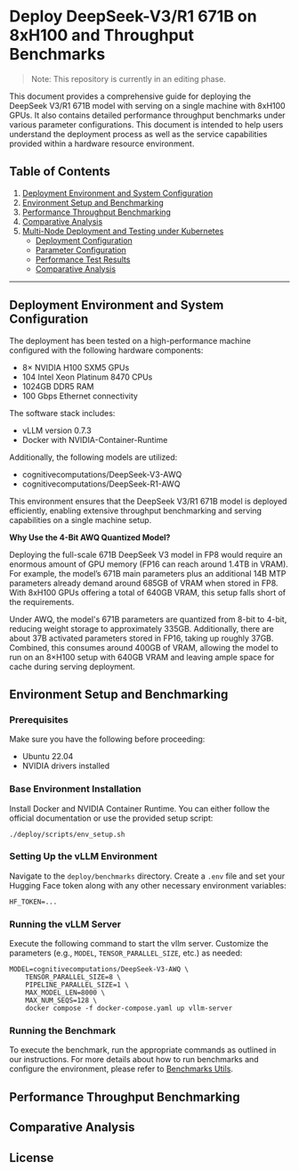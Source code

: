 # Deploy DeepSeek-V3/R1 671B on 8xH100 and Throughput Benchmarks

>  Note: This repository is currently in an editing phase.

This document provides a comprehensive guide for deploying the DeepSeek V3/R1 671B model with serving on a single machine with 8xH100 GPUs. It also contains detailed performance throughput benchmarks under various parameter configurations. This document is intended to help users understand the deployment process as well as the service capabilities provided within a hardware resource environment.



## Table of Contents

1. [Deployment Environment and System Configuration](#deployment-environment-and-system-configuration)
2. [Environment Setup and Benchmarking](#environment-setup-and-benchmarking)
3. [Performance Throughput Benchmarking](#performance-throughput-benchmarking)
4. [Comparative Analysis](#comparative-analysis)
5. [Multi-Node Deployment and Testing under Kubernetes](#multi-node-deployment-and-testing-under-kubernetes)
   - [Deployment Configuration](#deployment-configuration)
   - [Parameter Configuration](#parameter-configuration)
   - [Performance Test Results](#performance-test-results)
   - [Comparative Analysis](#comparative-analysis)

---



## Deployment Environment and System Configuration

The deployment has been tested on a high-performance machine configured with the following hardware components:

- 8× NVIDIA H100 SXM5 GPUs
- 104 Intel Xeon Platinum 8470 CPUs
- 1024GB DDR5 RAM
- 100 Gbps Ethernet connectivity

The software stack includes:

- vLLM version 0.7.3
- Docker with NVIDIA-Container-Runtime

Additionally, the following models are utilized:

- cognitivecomputations/DeepSeek-V3-AWQ
- cognitivecomputations/DeepSeek-R1-AWQ

This environment ensures that the DeepSeek V3/R1 671B model is deployed efficiently, enabling extensive throughput benchmarking and serving capabilities on a single machine setup.



**Why Use the 4-Bit AWQ Quantized Model?**

Deploying the full-scale 671B DeepSeek V3 model in FP8 would require an enormous amount of GPU memory (FP16 can reach around 1.4TB in VRAM). For example, the model’s 671B main parameters plus an additional 14B MTP parameters already demand around 685GB of VRAM when stored in FP8. With 8xH100 GPUs offering a total of 640GB VRAM, this setup falls short of the requirements.

Under AWQ, the model's 671B parameters are quantized from 8-bit to 4-bit, reducing weight storage to approximately 335GB. Additionally, there are about 37B activated parameters stored in FP16, taking up roughly 37GB. Combined, this consumes around 400GB of VRAM, allowing the model to run on an 8×H100 setup with 640GB VRAM and leaving ample space for cache during serving deployment.



## Environment Setup and Benchmarking

### Prerequisites  
Make sure you have the following before proceeding:  
- Ubuntu 22.04  
- NVIDIA drivers installed

### Base Environment Installation  
Install Docker and NVIDIA Container Runtime. You can either follow the official documentation or use the provided setup script:

```shell
./deploy/scripts/env_setup.sh
```

### Setting Up the vLLM Environment  

Navigate to the `deploy/benchmarks` directory. Create a `.env` file and set your Hugging Face token along with any other necessary environment variables:

```shell
HF_TOKEN=...
```

### Running the vLLM Server

Execute the following command to start the vllm server. Customize the parameters (e.g., `MODEL`, `TENSOR_PARALLEL_SIZE`, etc.) as needed:

```shell
MODEL=cognitivecomputations/DeepSeek-V3-AWQ \
    TENSOR_PARALLEL_SIZE=8 \
    PIPELINE_PARALLEL_SIZE=1 \
    MAX_MODEL_LEN=8000 \
    MAX_NUM_SEQS=128 \
    docker compose -f docker-compose.yaml up vllm-server
```

### Running the Benchmark

To execute the benchmark, run the appropriate commands as outlined in our instructions. For more details about how to run benchmarks and configure the environment, please refer to [Benchmarks Utils](./deploy/benchmarks/README.md).


## Performance Throughput Benchmarking



## Comparative Analysis



## License